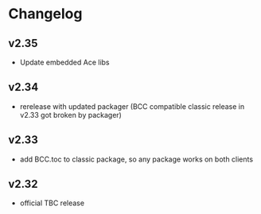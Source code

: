 # Changelog

## v2.35
* Update embedded Ace libs

## v2.34
* rerelease with updated packager (BCC compatible classic release in v2.33 got broken by packager)

## v2.33
* add BCC.toc to classic package, so any package works on both clients

## v2.32
* official TBC release
